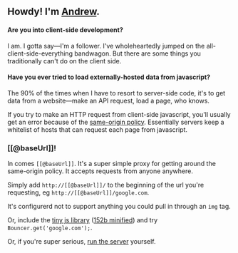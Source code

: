 ## Howdy! <span class="small">I'm [Andrew](http://monks.co/).</span>

#### Are you into client-side development?

I am. I gotta say—I'm a follower. I've wholeheartedly jumped on the all-client-side-everything bandwagon. But there are some things you traditionally can't do on the client side.

#### Have you ever tried to load externally-hosted data from javascript?

The 90% of the times when I have to resort to server-side code, it's to get data from a website—make an API request, load a page, who knows. 

If you try to make an HTTP request from client-side javascript, you'll usually get an error because of the [same-origin policy](http://en.wikipedia.org/wiki/Same-origin_policy). Essentially servers keep a whitelist of hosts that can request each page from javascript.

### [[@baseUrl]]!

In comes `[[@baseUrl]]`. It's a super simple proxy for getting around the same-origin policy. It accepts requests from anyone anywhere. 

Simply add `http://[[@baseUrl]]/` to the beginning of the url you're requesting, eg `http://[[@baseUrl]]/google.com`.

It's configurerd not to support anything you could pull in through an `img` tag.

Or, include the [tiny js library](/[[@baseUrl]].js) ([152b minified](/[[@baseUrl]].min.js)) and try `Bouncer.get('google.com');`.

Or, if you're super serious, [run the server](http://github.com/amonks/bouncer) yourself.